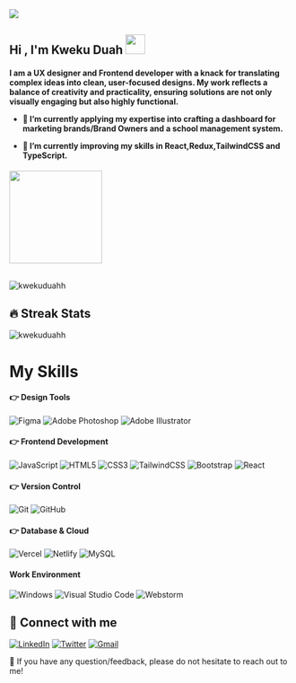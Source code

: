   <a href="https://github.com/kwekuduahh/readme-typing-svg">
    <img src="https://readme-typing-svg.herokuapp.com?lines=User+Experience+Designer;Frontend+Developer;UI+Designer;Always%20learning%20new%20things&amp;center=false&amp;width=400&amp;height=28">
  </a>

## Hi , I'm Kweku Duah  <img src="https://media.giphy.com/media/hvRJCLFzcasrR4ia7z/giphy.gif" width="35"></h1>
<div align="left">
<h4 align="left">I am a UX designer and Frontend developer with a knack for translating complex ideas into clean, user-focused designs. My work reflects a balance of creativity and practicality, ensuring solutions are not only visually engaging but also highly functional. 

- 🔭 I’m currently applying my expertise into crafting a dashboard for marketing brands/Brand Owners and a school management system.

- 🌱 I’m currently improving my skills in React,Redux,TailwindCSS and TypeScript.
</h4>

<img src="https://user-images.githubusercontent.com/74038190/213911167-6bc9ef46-2950-481c-a03c-189f9506083b.gif" width="165">

</div>
<br>


<p align="left">
  <img src="https://komarev.com/ghpvc/?username=kwekuduahh&amp;label=Profileviews&amp;color=0e75b6&amp;style=plastic" alt="kwekuduahh"> 
</p>

## 🔥 Streak Stats
<img src="https://github-readme-streak-stats.herokuapp.com/?user=kwekuduahh&amp;theme=algolia" alt="kwekuduahh">


# My Skills
#### 👉 Design Tools

![Figma](https://img.shields.io/badge/figma-%23000000.svg?style=for-the-badge&logo=figma&logoColor=white)
![Adobe Photoshop](https://img.shields.io/badge/adobe%20photoshop-%2331A8FF.svg?style=for-the-badge&logo=adobe%20photoshop&logoColor=white)
![Adobe Illustrator](https://img.shields.io/badge/adobe%20illustrator-%23FF9A00.svg?style=for-the-badge&logo=adobe%20illustrator&logoColor=white)
</br>

#### 👉 Frontend Development

![JavaScript](https://img.shields.io/badge/javascript-%23323330.svg?style=for-the-badge&logo=javascript&logoColor=%23F7DF1E)
![HTML5](https://img.shields.io/badge/html5-%23E34F26.svg?style=for-the-badge&logo=html5&logoColor=white)
![CSS3](https://img.shields.io/badge/css3-%231572B6.svg?style=for-the-badge&logo=css3&logoColor=white)
![TailwindCSS](https://img.shields.io/badge/tailwindcss-%2338B2AC.svg?style=for-the-badge&logo=tailwind-css&logoColor=white)
![Bootstrap](https://img.shields.io/badge/bootstrap-%23563D7C.svg?style=for-the-badge&logo=bootstrap&logoColor=white)
![React](https://img.shields.io/badge/react-%2320232a.svg?style=for-the-badge&logo=react&logoColor=%2361DAFB)
</br>

#### 👉 Version Control
![Git](https://img.shields.io/badge/git-%23Fa5033.svg?style=for-the-badge&logo=git&logoColor=white)
![GitHub](https://img.shields.io/badge/github-%23121011.svg?style=for-the-badge&logo=github&logoColor=white)
</br>

#### 👉 Database & Cloud

![Vercel](https://img.shields.io/badge/vercel-%23000000.svg?style=for-the-badge&logo=vercel&logoColor=white)
![Netlify](https://img.shields.io/badge/netlify-%23000000.svg?style=for-the-badge&logo=netlify&logoColor=#00C7B7)
![MySQL](https://img.shields.io/badge/mysql-%23000000.svg?style=for-the-badge&logo=mysql&logoColor=white)
</br>

#### Work Environment

![Windows](https://img.shields.io/badge/Windows-1a99c8?style=for-the-badge&logo=windows&logoColor=white)
![Visual Studio Code](https://img.shields.io/badge/Visual%20Studio%20Code-0078d7.svg?style=for-the-badge&logo=visual-studio-code&logoColor=white)
![Webstorm](https://img.shields.io/badge/Webstorm-1acb88D6?style=for-the-badge&logo=webstorm&logoColor=white)
</br>

## 🤝 Connect with me

<a href="https://www.linkedin.com/in/kwekuduahh/" target="_blank" rel="noreferrer">![LinkedIn](https://img.shields.io/badge/linkedin-%230077B5.svg?style=for-the-badge&logo=linkedin&logoColor=white)</a>
<a href="https://twitter.com/kwekuduahhh" target="_blank" rel="noreferrer">![Twitter](https://img.shields.io/badge/Twitter-%231DA1F2.svg?style=for-the-badge&logo=Twitter&logoColor=white)</a>
<a href="mailto:asamoahduah101@gmail.com" target="_blank" rel="noreferrer">![Gmail](https://img.shields.io/badge/Gmail-D14836?style=for-the-badge&logo=gmail&logoColor=white)</a>
</br>

💬 If you have any question/feedback, please do not hesitate to reach out to me!


